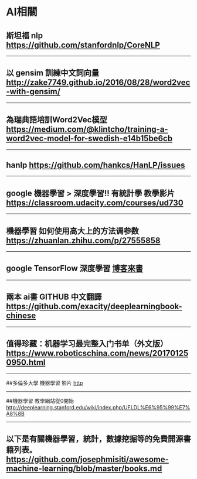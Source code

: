 # AI相關

## 斯坦福 nlp https://github.com/stanfordnlp/CoreNLP

---

## 以 gensim 訓練中文詞向量 http://zake7749.github.io/2016/08/28/word2vec-with-gensim/

---

## 為瑞典語培訓Word2Vec模型 https://medium.com/@klintcho/training-a-word2vec-model-for-swedish-e14b15be6cb

---

## hanlp https://github.com/hankcs/HanLP/issues

---

## google 機器學習 > 深度學習!! 有統計學 教學影片 https://classroom.udacity.com/courses/ud730

---

## 機器學習 如何使用高大上的方法调参数 https://zhuanlan.zhihu.com/p/27555858

---

## google TensorFlow  深度學習  [博客來書](https://www.books.com.tw/products/0010740436gclid=CjwKCAjw3rfOBRBJEiwAam-GsCAMvendhPe_NQzuC3MmULI0iUssv6xcmcg0HleFVj_AwiH0bsv4ixoCDQUQAvD_BwE)

---

## 兩本 ai書  GITHUB 中文翻譯 https://github.com/exacity/deeplearningbook-chinese

---

## 值得珍藏：机器学习最完整入门书单（外文版） https://www.roboticschina.com/news/201701250950.html

---

##多倫多大學 機器學習 影片 [http](https://www.coursera.org/learn/neural-networks/supplement/i9VKx/syllabus-and-course-logistics)


---

##機器學習 教學網站從0開始 http://deeplearning.stanford.edu/wiki/index.php/UFLDL%E6%95%99%E7%A8%8B

---

## 以下是有關機器學習，統計，數據挖掘等的免費開源書籍列表。 https://github.com/josephmisiti/awesome-machine-learning/blob/master/books.md